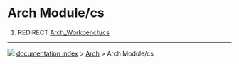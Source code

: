 # Arch Module/cs
1.  REDIRECT [Arch_Workbench/cs](Arch_Workbench/cs.md)



---
![](images/Button_right.svg) [documentation index](../README.md) > [Arch](Arch_Workbench.md) > Arch Module/cs
